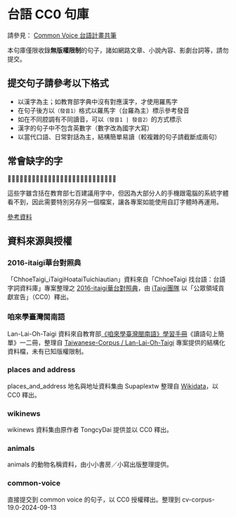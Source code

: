 # 台語 CC0 句庫

請參見： [Common Voice 台語計畫共筆](https://github.com/moztw/hackMD_docs/blob/master/common-voice-taiwanese-plan.md)

本句庫僅限收錄**無版權限制**的句子，諸如網路文章、小說內容、影劇台詞等，請勿提交。

## 提交句子請參考以下格式

- 以漢字為主；如教育部字典中沒有對應漢字，才使用羅馬字
- 在句子後方以`（發音1）`格式以羅馬字（台羅為主）標示參考發音
- 如在不同腔調有不同讀音，可以`（發音1 | 發音2）`的方式標示
- 漢字的句子中不包含英數字（數字改為國字大寫）
- 以當代口語、日常對話為主，結構簡單易讀（較複雜的句子請截斷成兩句）

## 常會缺字的字

𡳞、𠢕、𠲿、𢓜、𣍐、𤆬、𤏸、𤞚、𤺪、𥰔、𥴊、𨑨、𩟗、𪜶

這些字雖含括在教育部七百建議用字中，但因為大部分人的手機跟電腦的系統字體看不到，因此需要特別另存另一個檔案，讓各專案如能使用自訂字體時再運用。

[參考資料](https://max-everyday.com/2020/03/taiwanese-common-word-700/)

## 資料來源與授權

### 2016-itaigi華台對照典

「ChhoeTaigi_iTaigiHoataiTuichiautian」資料來自「ChhoeTaigi 找台語：台語字詞資料庫」專案整理之 [2016-itaigi華台對照典](https://github.com/ChhoeTaigi/ChhoeTaigiDatabase#7-2016-itaigi華台對照典)，由 [iTaigi團隊](https://itaigi.tw/) 以「公眾領域貢獻宣告」（CC0）釋出。

### 咱來學臺灣閩南語

Lan-Lai-Oh-Taigi 資料來自教育部[《咱來學臺灣閩南語》學習手冊](https://language.moe.gov.tw/result.aspx?subclassify_sn=506&content_sn=40)《讀語句上簡單》一二冊，整理自 [Taiwanese-Corpus / Lan-Lai-Oh-Taigi](https://github.com/Taiwanese-Corpus/Lan-Lai-Oh-Taigi) 專案提供的結構化資料檔，未有已知版權限制。

### places and address

places_and_address 地名與地址資料集由 Supaplextw 整理自 [Wikidata](https://www.wikidata.org/wiki/Wikidata:Main_Page)，以 CC0 釋出。

### wikinews

wikinews 資料集由原作者 TongcyDai 提供並以 CC0 釋出。

### animals

animals 的動物名稱資料，由小小書房／小寫出版整理提供。

### common-voice

直接提交到 common voice 的句子，以 CC0 授權釋出。整理到 cv-corpus-19.0-2024-09-13